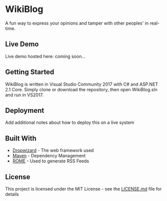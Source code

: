 # WikiBlog

A fun way to express your opinions and tamper with other peoples' in real-time.

## Live Demo
Live demo hosted here: coming soon...

## Getting Started

WikiBlog is written in Visual Studio Community 2017 with C# and ASP.NET 2.1 Core. Simply clone or download the repository, then open WikiBlog.sln and run in VS2017.  

## Deployment

Add additional notes about how to deploy this on a live system

## Built With

* [Dropwizard](http://www.dropwizard.io/1.0.2/docs/) - The web framework used
* [Maven](https://maven.apache.org/) - Dependency Management
* [ROME](https://rometools.github.io/rome/) - Used to generate RSS Feeds

## License

This project is licensed under the MIT License - see the [LICENSE.md](LICENSE.md) file for details
